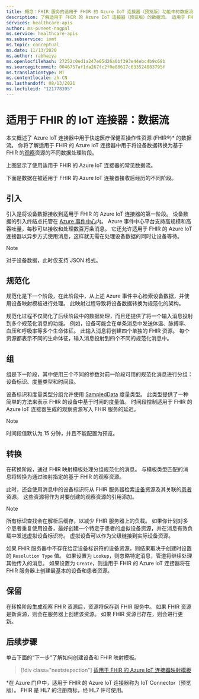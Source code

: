 ```yaml
---
title: 概念：FHIR 服务的适用于 FHIR 的 Azure IoT 连接器（预览版）功能中的数据流
description: 了解适用于 FHIR 的 Azure IoT 连接器（预览版）的数据流。 适用于 FHIR 的 Azure IoT 连接器（预览版）引入、规范化、分组、转换 IoMT 数据，并将数据持久保存到 FHIR 服务。
services: healthcare-apis
author: ms-puneet-nagpal
ms.service: healthcare-apis
ms.subservice: iomt
ms.topic: conceptual
ms.date: 11/13/2020
ms.author: rabhaiya
ms.openlocfilehash: 27252c0ed1a247e05d26a0bf393e44ebc4b9c68b
ms.sourcegitcommit: 0046757af1da267fc2f0e88617c633524883795f
ms.translationtype: MT
ms.contentlocale: zh-CN
ms.lasthandoff: 08/13/2021
ms.locfileid: "121778395"
---
```

# <a name="iot-connector-for-fhir-data-flow"></a>适用于 FHIR 的 IoT 连接器：数据流

本文概述了 Azure IoT 连接器中用于快速医疗保健互操作性资源 (FHIR&#174;)* 的数据流。 你将了解适用于 FHIR 的 Azure IoT 连接器中用于将设备数据转换为基于 FHIR 的[观察](https://www.hl7.org/fhir/observation.html)资源的不同数据处理阶段。

上图显示了使用适用于 FHIR 的 Azure IoT 连接器的常见数据流。 

下面是数据在被适用于 FHIR 的 Azure IoT 连接器接收后经历的不同阶段。

## <a name="ingest"></a>引入
引入是将设备数据接收到适用于 FHIR 的 Azure IoT 连接器的第一阶段。 设备数据的引入终结点托管在 [Azure 事件中心](../../event-hubs/index.yml)内。 Azure 事件中心平台支持高规模和高吞吐量，每秒可以接收和处理数百万条消息。 它还允许适用于 FHIR 的 Azure IoT 连接器以异步方式使用消息，这样就无需在处理设备数据的同时让设备等待。

> [!NOTE]
> 对于设备数据，此时仅支持 JSON 格式。

## <a name="normalize"></a>规范化
规范化是下一个阶段，在此阶段中，从上述 Azure 事件中心检索设备数据，并使用设备映射模板进行处理。 此映射过程导致将设备数据转换为规范化的架构。 

规范化过程不仅简化了后续阶段中的数据处理，而且还提供了将一个输入消息投射到多个规范化消息的功能。 例如，设备可能会在单条消息中发送体温、脉搏率、血压和呼吸率等多个生命体征。 此输入消息将创建四个单独的 FHIR 资源。 每个资源都表示不同的生命体征，输入消息投射到四个不同的规范化消息中。

## <a name="group"></a>组
组是下一阶段，其中使用三个不同的参数对前一阶段可用的规范化消息进行分组：设备标识、度量类型和时间段。

设备标识和度量类型分组允许使用 [SampledData](https://www.hl7.org/fhir/datatypes.html#SampledData) 度量类型。 此类型提供了一种简单的方法来表示 FHIR 的设备中基于时间的度量值。 时间段控制适用于 FHIR 的 Azure IoT 连接器生成的观察资源写入 FHIR 服务的延迟。

> [!NOTE]
> 时间段值默认为 15 分钟，并且不能配置为预览。

## <a name="transform"></a>转换
在转换阶段，通过 FHIR 映射模板处理分组规范化的消息。 与模板类型匹配的消息将转换为通过映射指定的基于 FHIR 的观察资源。

此时，还会使用消息中的设备标识符从 FHIR 服务器检索[设备](https://www.hl7.org/fhir/device.html)资源及其关联的[患者](https://www.hl7.org/fhir/patient.html)资源。 这些资源将作为对要创建的观察资源的引用添加。

> [!NOTE]
> 所有标识查找会在解析后缓存，以减少 FHIR 服务器上的负载。 如果你计划对多个患者重复使用设备，最好创建一个特定于患者的虚拟设备资源，并在消息有效负载中发送虚拟设备标识符。 虚拟设备可以作为父级链接到实际设备资源。

如果 FHIR 服务器中不存在给定设备标识符的设备资源，则结果取决于创建时设置的 `Resolution Type` 值。 如果设置为 `Lookup`，则忽略特定消息，管道将继续处理其他传入的消息。 如果设置为 `Create`，则适用于 FHIR 的 Azure IoT 连接器将在 FHIR 服务器上创建最基本的设备和患者资源。  

## <a name="persist"></a>保留
在转换阶段生成观察 FHIR 资源后，资源将保存到 FHIR 服务中。 如果 FHIR 资源是新资源，则会在服务器上创建该资源。 如果 FHIR 资源已存在，则会进行更新。

## <a name="next-steps"></a>后续步骤

单击下面的“下一步”了解如何创建设备和 FHIR 映射模板。

>[!div class="nextstepaction"]
>[适用于 FHIR 的 Azure IoT 连接器映射模板](how-to-use-device-mapping-iot.md)

*在 Azure 门户中，适用于 FHIR 的 Azure IoT 连接器称为 IoT Connector（预览版）。 FHIR 是 HL7 的注册商标，经 HL7 许可使用。 
